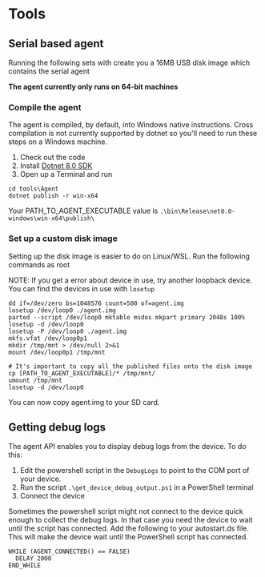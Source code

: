 # Tools

## Serial based agent

Running the following sets with create you a 16MB USB disk image which contains the serial agent

**The agent currently only runs on 64-bit machines**

### Compile the agent

The agent is compiled, by default, into Windows native instructions. Cross compilation is not currently supported by dotnet so you'll need to run these steps on a Windows machine.

1. Check out the code
2. Install [Dotnet 8.0 SDK](https://dotnet.microsoft.com/en-us/download/dotnet/8.0)
3. Open up a Terminal and run


```
cd tools\Agent
dotnet publish -r win-x64
```
Your PATH_TO_AGENT_EXECUTABLE value is `.\bin\Release\net8.0-windows\win-x64\publish\`

### Set up a custom disk image

Setting up the disk image is easier to do on Linux/WSL. Run the following commands as root

NOTE: If you get a error about device in use, try another loopback device. You can find the devices in use with `losetup`

```
dd if=/dev/zero bs=1048576 count=500 of=agent.img
losetup /dev/loop0 ./agent.img
parted --script /dev/loop0 mktable msdos mkpart primary 2048s 100%
losetup -d /dev/loop0
losetup -P /dev/loop0 ./agent.img
mkfs.vfat /dev/loop0p1
mkdir /tmp/mnt > /dev/null 2>&1
mount /dev/loop0p1 /tmp/mnt

# It's important to copy all the published files onto the disk image
cp [PATH_TO_AGENT_EXECUTABLE]/* /tmp/mnt/
umount /tmp/mnt
losetup -d /dev/loop0
```

You can now copy agent.img to your SD card.

## Getting debug logs

The agent API enables you to display debug logs from the device. To do this:

1. Edit the powershell script in the `DebugLogs` to point to the COM port of your device. 
2. Run the script `.\get_device_debug_output.ps1` in a PowerShell terminal
3. Connect the device

Sometimes the powershell script might not connect to the device quick enough to collect the debug logs. In that case you need the device to wait until the script has connected. Add the following to your autostart.ds file. This will make the device wait until the PowerShell script has connected.
```
WHILE (AGENT_CONNECTED() == FALSE)
  DELAY 2000
END_WHILE
```